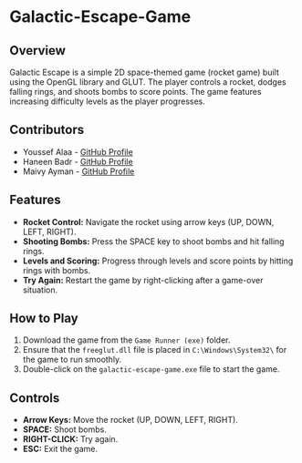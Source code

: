 # Galactic-Escape-Game

## Overview
Galactic Escape is a simple 2D space-themed game (rocket game) built using the OpenGL library and GLUT. The player controls a rocket, dodges falling rings, and shoots bombs to score points. The game features increasing difficulty levels as the player progresses.

## Contributors
  - Youssef Alaa - [GitHub Profile](https://github.com/Yousef3la2)
  - Haneen Badr - [GitHub Profile](https://github.com/haneenbadr)
  - Maivy Ayman - [GitHub Profile](https://github.com/MaivyAyman)

## Features

  - **Rocket Control:** Navigate the rocket using arrow keys (UP, DOWN, LEFT, RIGHT).
  - **Shooting Bombs:** Press the SPACE key to shoot bombs and hit falling rings.
  - **Levels and Scoring:** Progress through levels and score points by hitting rings with bombs.
  - **Try Again:** Restart the game by right-clicking after a game-over situation.

## How to Play
  1. Download the game from the `Game Runner (exe)` folder.
  1. Ensure that the `freeglut.dll` file is placed in `C:\Windows\System32\` for the game to run smoothly.
  1. Double-click on the `galactic-escape-game.exe` file to start the game.

## Controls

  - **Arrow Keys:** Move the rocket (UP, DOWN, LEFT, RIGHT).
  - **SPACE:** Shoot bombs.
  - **RIGHT-CLICK:** Try again.
  - **ESC:** Exit the game.
